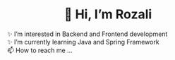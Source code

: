 <h1 align="center">👋 Hi, I’m Rozali</h1>
<ul type="none">
  <li> ✨ I’m interested in Backend and Frontend development </li>
  <li> ✨ I’m currently learning Java and Spring Framework </li>
  <li>📫 How to reach me ...</li>
</ul>
<!---
Rozali-Ab/Rozali-Ab is a ✨ special ✨ repository because its `README.md` (this file) appears on your GitHub profile.
You can click the Preview link to take a look at your changes.
--->
